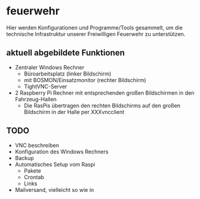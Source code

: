 # feuerwehr

Hier werden Konfigurationen und Programme/Tools gesammelt, um die technische Infrastruktur unserer Freiwilligen Feuerwehr zu unterstützen.

## aktuell abgebildete Funktionen

* Zentraler Windows Rechner
    * Büroarbeitsplatz (linker Bildschirm)
    * mit BOSMON/Einsatzmonitor (rechter Bildschirm)
    * TightVNC-Server
* 2 Raspberry Pi Rechner mit entsprechenden großen Bildschirmen in den Fahrzeug-Hallen
    * Die RasPis übertragen den rechten Bildschirms auf den großen Bildschirm in der Halle per XXXvncclient

## TODO
* VNC beschreiben
* Konfiguration des Windows Rechners
* Backup
* Automatisches Setup vom Raspi
	* Pakete
	* Crontab
	* Links
* Mailversand, vielleicht so wie in 
